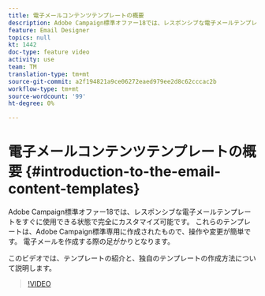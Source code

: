 ```yaml
---
title: 電子メールコンテンツテンプレートの概要
description: Adobe Campaign標準オファー18では、レスポンシブな電子メールテンプレートをすぐに使用できる状態で完全にカスタマイズ可能です。  これらのテンプレートは、Adobe Campaign標準専用に作成されたもので、操作や変更が簡単です。 電子メールを作成する際の足がかりとなります。
feature: Email Designer
topics: null
kt: 1442
doc-type: feature video
activity: use
team: TM
translation-type: tm+mt
source-git-commit: a2f194821a9ce06272eaed979ee2d8c62cccac2b
workflow-type: tm+mt
source-wordcount: '99'
ht-degree: 0%

---
```



# 電子メールコンテンツテンプレートの概要 {#introduction-to-the-email-content-templates}

Adobe Campaign標準オファー18では、レスポンシブな電子メールテンプレートをすぐに使用できる状態で完全にカスタマイズ可能です。 これらのテンプレートは、Adobe Campaign標準専用に作成されたもので、操作や変更が簡単です。 電子メールを作成する際の足がかりとなります。

このビデオでは、テンプレートの紹介と、独自のテンプレートの作成方法について説明します。

>[!VIDEO](https://video.tv.adobe.com/v/23106?quality=12)
